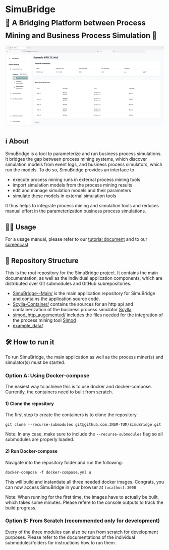 # SimuBridge <br> <sub> :star2: A Bridging Platform between Process Mining and Business Process Simulation :star2: <br><!--![CI](https://github.com/INSM-TUM/SimuBridge--Main/actions/workflows/CI.yml/badge.svg) TODO reconfigure CI  --></sub>


![Screenshot of SimuBridge](.docs/screenshot.png)

## :information_source: About


SimuBridge is a tool to parameterize and run business process simulations.
It bridges the gap between process mining systems, which discover simulation models from event logs, and business process simulators, which run the models. 
To do so, SimuBridge provides an interface to 
- execute process mining runs in external process mining tools
- import simulation models from the process mining results
- edit and manage simulation models and their parameters
- simulate these models in external simulation tools

It thus 
helps to integrate process mining and simulation tools
and reduces manual effort in the parameterization business process simulations.

## :technologist: Usage
For a usage manual, please refer to our [tutorial document](./.docs/tutorial/Tutorial.md) and to our [screencast](./TBD) <!-- TODO tutorial link  --> <!-- TODO maybe some half sentence on those two  -->

## :abcd: Repository Structure
This is the root repository for the SimuBridge project. It contains the main documentation, as well as the individual application components, which are distributed over Git submodules and GitHub subrepositories.
- [SimuBridge--Main/](./SimuBridge--Main/) is the main application repository for SimuBridge and contains the application source code.
- [Scylla-Container/](./Scylla-Container/) contains the sources for an http api and containerization of the business process simulator [Scylla](https://github.com/bptlab/scylla)
- [simod_http_augemented/](./simod_http_augemented/) includes the files needed for the integration of the process mining tool [Simod](https://github.com/AutomatedProcessImprovement/Simod)
- [example_data/](./example_data/) <!-- TODO put some explaination here  -->

## :hammer_and_wrench: How to run it
To run SimuBridge, the main application as well as the process miner(s) and simulator(s) must be started.

### Option A: Using Docker-compose 
The easiest way to achieve this is to use docker and docker-compose. Currently, the containers need to built from scratch.

#### 1) Clone the repository
The first step to create the containers is to clone the repository
``` console
git clone --recurse-submodules git@github.com:INSM-TUM/SimuBridge.git
```
Note: In any case, make sure to include the `--recurse-submodules` flag so all submodules are properly loaded.

#### 2) Run Docker-compose
Navigate into the repository folder and run the following:
```console
docker-compose -f docker-compose.yml u
```

This will build and instantiate all three needed docker images. Congrats, you can now access SimuBridge in your browser at `localhost:3000`

Note: When running for the first time, the images have to actually be built, which takes some minutes. Please refere to the console outputs to track the build progress.


### Option B: From Scratch (recommended only for development)
Every of the three modules can also be run from scratch for development purposes. Please refer to the documentations of the individual submodules/folders for instructions how to run them.
